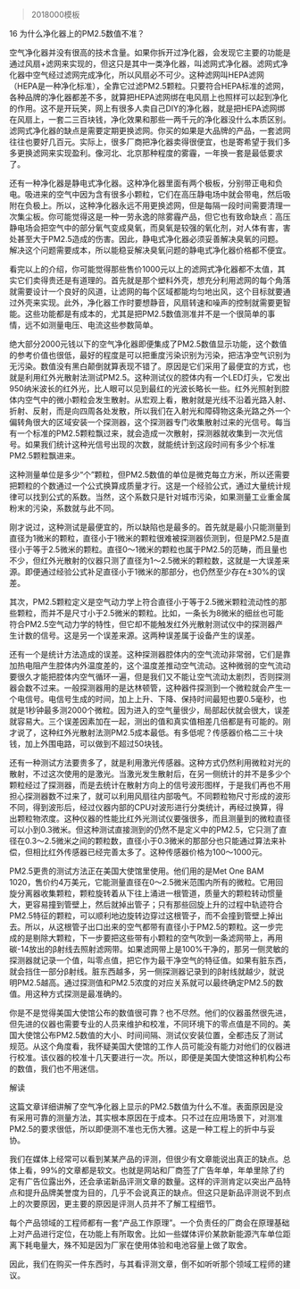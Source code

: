# 
> 2018000模板



16 为什么净化器上的PM2.5数值不准？


空气净化器并没有很高的技术含量。如果你拆开过净化器，会发现它主要的功能是通过风扇+滤网来实现的，但这只是其中一类净化器，叫滤网式净化器。滤网式净化器中空气经过滤网完成净化，所以风扇必不可少。这种滤网叫HEPA滤网（HEPA是一种净化标准），全靠它过滤PM2.5颗粒。只要符合HEPA标准的滤网，各种品牌的净化器都差不多，就算把HEPA滤网绑在电风扇上也照样可以起到净化的作用。这不是开玩笑，网上有很多人卖自己DIY的净化器，就是把HEPA滤网绑在风扇上，一套二三百块钱，净化效果和那些一两千元的净化器没什么本质区别。滤网式净化器的缺点是需要定期更换滤网。你买的如果是大品牌的产品，一套滤网往往也要好几百元。实际上，很多厂商把净化器卖得很便宜，也是寄希望于我们多多更换滤网来实现盈利。像河北、北京那种程度的雾霾，一年换一套是最低要求了。

还有一种净化器是静电式净化器。这种净化器里面有两个极板，分别带正电和负电。吸进来的空气中因为含有很多小颗粒，它们在高压静电场中就会带电，然后吸附在负极上。所以，这种净化器永远不用更换滤网，但是每隔一段时间需要清理一次集尘板。你可能觉得这是一种一劳永逸的除雾霾产品，但它也有致命缺点：高压静电场会把空气中的部分氧气变成臭氧，而臭氧是较强的氧化剂，对人体有害，害处甚至大于PM2.5造成的伤害。因此，静电式净化器必须妥善解决臭氧的问题。解决这个问题需要成本，所以能稳妥解决臭氧问题的静电式净化器价格都不便宜。

看完以上的介绍，你可能觉得那些售价1000元以上的滤网式净化器都不太值，其实它们卖得贵还是有道理的。首先就是那个塑料外壳，想充分利用滤网的每个角落就需要设计一个良好的风道，让滤网的每个区域都能均匀地出风，这个目标就要通过外壳来实现。此外，净化器工作时要想静音，风扇转速和噪声的控制就需要更智能。这些功能都是有成本的，尤其是把PM2.5数值测准并不是一个很简单的事情，远不如测量电压、电流这些参数简单。

绝大部分2000元钱以下的空气净化器即便集成了PM2.5数值显示功能，这个数值的参考价值也很低，最好的程度是可以把重度污染识别为污染，把洁净空气识别为无污染。数值没有黑白颠倒就算表现不错了。原因是它们采用了最便宜的方式，也就是利用红外光散射法测试PM2.5。这种测试仪的腔体内有一个LED灯头，它发出950纳米波长的红外光，比人眼可以见到最红的光波长略长一些。红外光照射到腔体内空气中的微小颗粒会发生散射。从宏观上看，散射就是光线不沿着光路入射、折射、反射，而是向四周各处发散，所以我们在入射光和障碍物这条光路之外一个偏转角很大的区域安装一个探测器，这个探测器专门收集散射过来的光信号。每当有一个标准的PM2.5颗粒飘过来，就会造成一次散射，探测器就收集到一次光信号。如果我们统计这种光信号出现的次数，就能统计到这段时间有多少个标准PM2.5颗粒飘进来。

这种测量单位是多少“个”颗粒，但PM2.5数值的单位是微克每立方米，所以还需要把颗粒的个数通过一个公式换算成质量才行。这是一个经验公式，通过大量统计规律可以找到公式的系数。当然，这个系数只是针对城市污染，如果测量工业重金属粉末的污染，系数就与此不同。

刚才说过，这种测试是最便宜的，所以缺陷也是最多的。首先就是最小只能测量到直径为1微米的颗粒，直径小于1微米的颗粒很难被探测器侦测到，但是PM2.5是直径小于等于2.5微米的颗粒。直径0～1微米的颗粒也属于PM2.5的范畴，而且量也不少，但红外光散射的仪器只测了直径为1～2.5微米的颗粒数，这就是一大误差来源。即便通过经验公式补足直径小于1微米的那部分，也仍然至少存在±30%的误差。

其次，PM2.5颗粒定义是空气动力学上符合直径小于等于2.5微米颗粒流动性的那些颗粒，而并不是尺寸小于2.5微米的颗粒。比如，一条长为8微米的细丝也可能符合PM2.5空气动力学的特性，但它却不能触发红外光散射测试仪中的探测器产生计数的信号。这是另一个误差来源。这两种误差属于设备产生的误差。

还有一个是统计方法造成的误差。这种探测器腔体内的空气流动非常弱，它们是靠加热电阻产生腔体内外温度差的，这个温度差推动空气流动。这种微弱的空气流动要很久才能把腔体内空气循环一遍，但是我们又不能让空气流动太剧烈，否则探测器会数不过来。一般探测器用的是达林顿管，这种器件探测到一个微粒就会产生一个电信号。电信号生成的时间，加上上升、下降、保持时间最短也要0.5毫秒，也就是1秒钟最多测2000个微粒。因为进入的空气量很少，局部起伏就会很大，误差就容易大。三个误差因素加在一起，测出的值和真实值相差几倍都是有可能的。刚才说了，这种红外光散射法测PM2.5成本最低。有多低呢？传感器价格二三十块钱，加上外围电路，可以做到不超过50块钱。

还有一种测试方法要贵多了，就是利用激光传感器。这种方式仍然利用微粒对光的散射，不过这次使用的是激光。当激光发生散射后，在另一侧统计的并不是多少个颗粒经过了探测器，而是去统计在散射方向上的信号波形图样，于是我们再也不用担心探测器数不过来了，就可以利用风扇往内部吸气。不同颗粒物尺寸形成的波形不同，得到波形后，经过仪器内部的CPU对波形进行分类统计，再经过换算，得出颗粒物浓度。这种仪器的性能比红外光测试仪要强很多，而且测量到的微粒直径可以小到0.3微米。但这种测试直接测到的仍然不是定义中的PM2.5，它只测了直径在0.3～2.5微米之间的颗粒数，直径小于0.3微米的那部分也只能通过算法来补偿，但相比红外传感器已经完善太多了。这种传感器价格为100～1000元。

PM2.5更贵的测试方法正在美国大使馆里使用。他们用的是Met One BAM 1020，售价约4万美元，它能测量直径在0～2.5微米范围内所有的微粒。它用回旋分离器收集颗粒，颗粒旋转着从下往上涌进一根管道，质量大的颗粒转动惯量大，更容易撞到管壁上，然后就掉出管子；只有那些回旋上升的过程中轨迹符合PM2.5特征的颗粒，可以顺利地边旋转边穿过这根管子，而不会撞到管壁上掉出去。所以，从这根管子出口出来的空气都带有直径小于PM2.5的颗粒。这一步完成的是剔除大颗粒，下一步要把这些带有小颗粒的空气吹到一条滤网带上，再用碳-14放出的β射线去照射滤网带。如果滤网带上是100%干净的，那另一侧灵敏的探测器就记录一个值，叫零点值，把它作为最干净空气的特征值。如果有脏东西，就会挡住一部分β射线。脏东西越多，另一侧探测器记录到的β射线就越少，就说明PM2.5越高。通过探测值和PM2.5浓度的对应关系就可以最终确定PM2.5的数值。用这种方式探测是最准确的。

你是不是觉得美国大使馆公布的数值很可靠？也不尽然。他们的仪器虽然很先进，但先进的仪器也需要专业的人员来维护和校准，不同环境下的零点值是不同的。美国大使馆公布PM2.5数值的大小、时间间隔、测试仪安装位置，全都违反了测试规范。从这个角度看，我怀疑美国大使馆的工作人员可能没有能力对他们的仪器进行校准。该仪器的校准十几天要进行一次。所以，即便是美国大使馆这种机构公布的数值，我们也不用迷信。





解读


这篇文章详细讲解了空气净化器上显示的PM2.5数值为什么不准。表面原因是没有采用可靠的测量方法，其实根本原因在于成本。只不过在应用场景下，对测准PM2.5的要求很低，所以即便测不准也无伤大雅。这是一种工程上的折中与妥协。

我们在媒体上经常可以看到某某产品的评测，但很少有文章能说出真正的缺点。总体上看，99%的文章都是软文。也就是网站和厂商签了广告年单，年单里除了约定有广告位露出外，还会承诺新品评测文章的数量。这样的评测肯定以突出产品特点和提升品牌美誉度为目的，几乎不会说真正的缺点。但这只是新品评测说不到点上的次要原因，更主要的原因是评测人员并不了解工程细节。

每个产品领域的工程师都有一套“产品工作原理”。一个负责任的厂商会在原理基础上对产品进行定位，在功能上有所取舍。比如一些媒体评价某款新能源汽车单位距离下耗电量大，殊不知是因为厂家在使用体验和电池容量上做了取舍。

因此，我们在购买一件东西时，与其看评测文章，倒不如听听那个领域工程师的建议。



